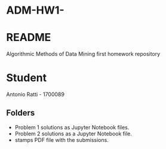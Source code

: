 # ADM-HW1-
# README

Algorithmic Methods of Data Mining first homework repository

# Student

Antonio Ratti - 1700089

## Folders


*  Problem 1 solutions as Jupyter Notebook files.
*  Problem 2 solutions as a Jupyter Notebook file.
*  stamps PDF file with the submissions.
